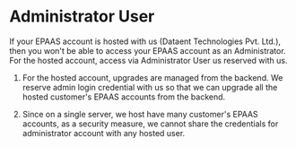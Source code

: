<!-- add-breadcrumbs -->
# Administrator User

If your EPAAS account is hosted with us (Dataent Technologies Pvt. Ltd.), then you won't be able to access your EPAAS account as an Administrator. For the hosted account, access via Administrator User us reserved with us.

1.  For the hosted account, upgrades are managed from the backend. We reserve admin login credential with us so that we can upgrade all the hosted customer's EPAAS accounts from the backend. 

2.  Since on a single server, we host have many customer's EPAAS accounts, as a security measure, we cannot share the credentials for administrator account with any hosted user.